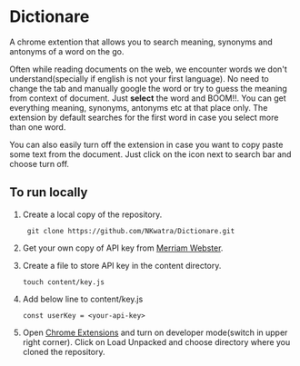 # Dictionare
A chrome extention that allows you to search meaning, synonyms and antonyms of a word on the go. 

Often while reading documents on the web, we encounter words we don't understand(specially if english is not your first language). No need to change the tab and manually google the word or try to guess the meaning from context of document. Just **select** the word and BOOM!!. You can get everything meaning, synonyms, antonyms etc at that place only. The extension by default searches for the first word in case you select more than one word. 

You can also easily turn off the extension in case you want to copy paste some text from the document. Just click on  the icon next to search bar and choose turn off. 

## To run locally 
1. Create a local copy of the repository.
   
   ``` git clone https://github.com/NKwatra/Dictionare.git```

2. Get your own copy of API key from [Merriam Webster](https://dictionaryapi.com/products/api-collegiate-thesaurus).
3. Create a file to store API key in the content directory.
   
    ``` touch content/key.js ```

4. Add below line to content/key.js

    ``` const userKey = <your-api-key> ```

5. Open [Chrome Extensions](chrome://extensions) and turn on developer mode(switch in upper right corner). Click on Load Unpacked and choose directory where you cloned the repository.
